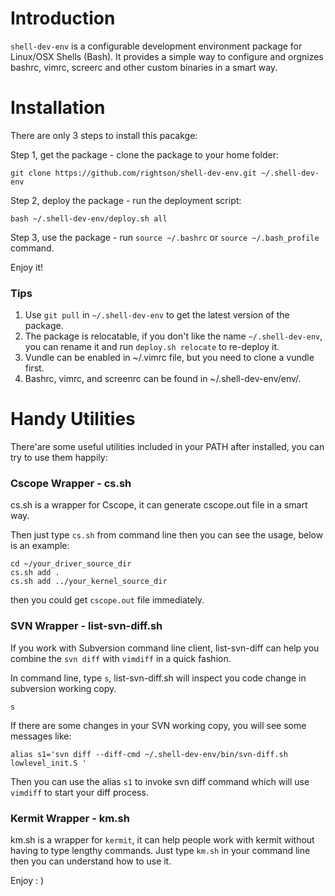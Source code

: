 Introduction
===================

`shell-dev-env` is a configurable development environment package for Linux/OSX Shells (Bash).
It provides a simple way to configure and orgnizes bashrc, vimrc, screerc and other custom binaries in a smart way.

Installation
===================

There are only 3 steps to install this pacakge:

Step 1, get the package - clone the package to your home folder:

	git clone https://github.com/rightson/shell-dev-env.git ~/.shell-dev-env

Step 2, deploy the package - run the deployment script:

	bash ~/.shell-dev-env/deploy.sh	all
	
Step 3, use the package - run `source ~/.bashrc` or `source ~/.bash_profile` command.

Enjoy it!	

### Tips

1. Use `git pull` in `~/.shell-dev-env` to get the latest version of the package.
2. The package is relocatable, if you don't like the name `~/.shell-dev-env`, you can rename it and run `deploy.sh relocate` to re-deploy it.
3. Vundle can be enabled in ~/.vimrc file, but you need to clone a vundle first.
4. Bashrc, vimrc, and screenrc can be found in ~/.shell-dev-env/env/.
 


Handy Utilities
===================

There'are some useful utilities included in your PATH after installed, you can try to use them happily:

### Cscope Wrapper - cs.sh

cs.sh is a wrapper for Cscope, it can generate cscope.out file in a smart way.

Then just type `cs.sh` from command line then you can see the usage, below is an example:

	cd ~/your_driver_source_dir
	cs.sh add .
	cs.sh add ../your_kernel_source_dir
	
then you could get `cscope.out` file immediately.


### SVN Wrapper - list-svn-diff.sh

If you work with Subversion command line client, list-svn-diff can help you combine the `svn diff` with `vimdiff` in a quick fashion.

In command line, type `s`, list-svn-diff.sh will inspect you code change in subversion working copy. 

    s

If there are some changes in your SVN working copy, you will see some messages like:

    alias s1='svn diff --diff-cmd ~/.shell-dev-env/bin/svn-diff.sh lowlevel_init.S '

Then you can use the alias `s1` to invoke svn diff command which will use `vimdiff` to start your diff process.

### Kermit Wrapper - km.sh

km.sh is a wrapper for `kermit`, it can help people work with kermit without having to type lengthy commands. Just type `km.sh` in your command line then you can understand how to use it.

Enjoy : )

